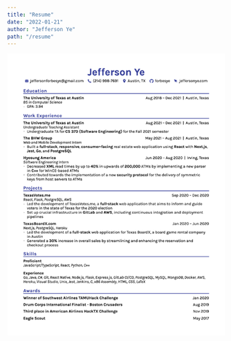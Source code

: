 ```yaml
---
title: "Resume"
date: "2022-01-21"
author: "Jefferson Ye"
path: "/resume"
---
```


[![Resume](../images/resume/JeffersonYeResumeJan2022.png "Resume")](/JeffersonYeResumeJan2022.pdf)
